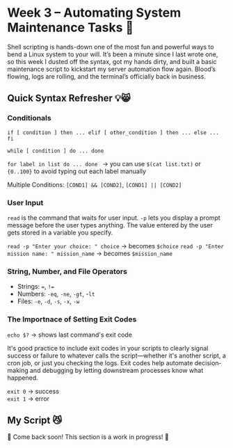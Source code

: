 # Week 3 – Automating System Maintenance Tasks 🤖

Shell scripting is hands-down one of the most fun and powerful ways to bend a Linux system to your will. It’s been a minute since I last wrote one, so this week I dusted off the syntax, got my hands dirty, and built a basic maintenance script to kickstart my server automation flow again. Blood’s flowing, logs are rolling, and the terminal’s officially back in business.

## Quick Syntax Refresher 💡😸

### Conditionals

``if [ condition ] then ... elif [ other_condition ] then ... else ... fi``

``while [ condition ] do ... done``

``for label in list do ... done `` → you can use `$(cat list.txt)` or `{0..100}` to avoid typing out each label manually

Multiple Conditions: `[COND1] && [COND2]`, `[COND1] || [COND2]`

### User Input

`read` is the command that waits for user input. `-p` lets you display a prompt message before the user types anything. The value entered by the user gets stored in a variable you specify.

``read -p "Enter your choice: " choice`` → becomes `$choice`
``read -p "Enter mission name: " mission_name`` → becomes `$mission_name`

### String, Number, and File Operators

- Strings: `=`, `!=`  
- Numbers: `-eq`, `-ne`, `-gt`, -`lt`  
- Files: `-e`, `-d`, `-s`, `-x`, `-w`  

### The Importnace of Setting Exit Codes

``echo $?`` → shows last command's exit code 

It's good practice to include exit codes in your scripts to clearly signal success or failure to whatever calls the script—whether it's another script, a cron job, or just you checking the logs. Exit codes help automate decision-making and debugging by letting downstream processes know what happened.

`exit 0` → success  
`exit 1` → error

## My Script 😼

🚧 Come back soon! This section is a work in progress! 🚧
